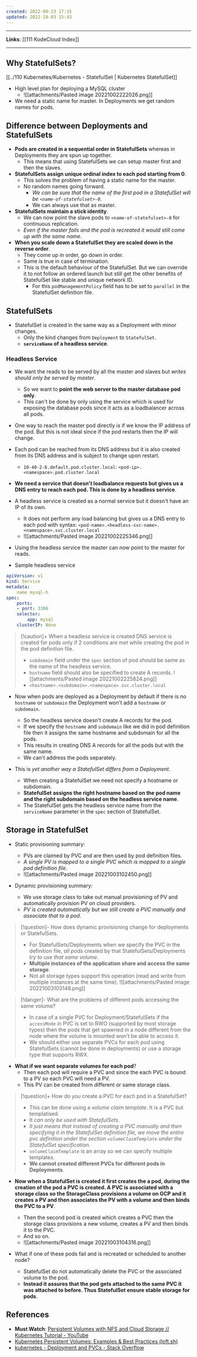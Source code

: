 ```yaml
---
created: 2022-09-23 17:15
updated: 2022-10-03 15:43
---
```

---
**Links**: [[111 KodeCloud Index]]

---
## Why StatefulSets?
[[../110 Kubernetes/Kubernetes - StatefulSet | Kubernetes StatefulSet]]

- High level plan for deploying a MySQL cluster
	- ![[attachments/Pasted image 20221002222026.png]]
- We need a static name for master. In Deployments we get random names for pods.

## Difference between Deployments and StatefulSets
- **Pods are created in a sequential order in StatefulSets** whereas in Deployments they are spun up together.
	- This means that using StatefulSets we can setup master first and then the slaves.
- **StatefulSets assign unique ordinal index to each pod starting from 0**.
	- This solves the problem of having a static name for the master.
	- No random names going forward. 
		- *We can be sure that the name of the first pod in a StatefulSet will be `<name-of-statefulset>-0`*.
	   - We can always use that as master. 
- **StatefulSets maintain a stick identity**.
	- We can now point the slave pods to `<name-of-statefulset>-0` for continuous replication.
	- *Even if the master fails and the pod is recreated it would still come up with the same name*.
- **When you scale down a StatefulSet they are scaled down in the reverse order**. 
	- They come up in order, go down in order.
	- Same is true in case of termination.
	- This is the default behaviour of the StatefulSet. But we can override it to not follow an ordered launch but still get the other benefits of StatefulSet like stable and unique network ID.
		- For this `podManagementPolicy` field has to be set to `parallel` in the StatefulSet definition file.

## StatefulSets
- StatefulSet is created in the same way as a Deployment with minor changes.
	- Only the kind changes from `Deployment` to `StatefulSet`.
	- **`serviceName` of a headless service**.

### Headless Service
- We want the reads to be served by all the master and slaves but *writes should only be served by master*.
	- So we want to **point the web server to the master database pod only**.
	- This can't be done by only using the service which is used for exposing the database pods since it acts as a loadbalancer across all pods.
- One way to reach the master pod directly is if we know the IP address of the pod. But this is not ideal since if the pod restarts then the IP will change.
- Each pod can be reached from its DNS address but it is also created from its DNS address and is subject to change upon restart.
	- `10-40-2-8.default.pod.cluster.local`: `<pod-ip>.<namespace>.pod.cluster.local`
- **We need a service that doesn't loadbalance requests but gives us a DNS entry to reach each pod. This is done by a headless service**.
- A headless service is created as a normal service but it doesn't have an IP of its own.
	- It does not perform any load balancing but gives us a DNS entry to each pod with syntax: `<pod-name>.<headless-svc-name>.<namespace>.svc.cluster.local`
	- ![[attachments/Pasted image 20221002225346.png]]
- Using the headless service the master can now point to the master for reads.

- Sample headless service
```yaml
apiVersion: v1
kind: Service
metadata:
	name mysql-h
spec:
	ports:
	- port: 3306
	selector:
		app: mysql
	clusterIP: None
```

> [!caution]+ When a headless service is created DNS service is created for pods only if 2 conditions are met while creating the pod in the pod definition file.
> - `subdomain` field under the `spec` section of pod should be same as the name of the headless service.
> - `hostname` field should also be specified to create A records.
> ![[attachments/Pasted image 20221002225824.png]]
> - `<hostname>.<subdomain>.<namespace>.svc.cluster.local`

- Now when pods are deployed as a Deployment by default if there is no `hostname` or `subdomain` the Deployment won't add a `hostname` or `subdomain`.
	- So the headless service doesn't create A records for the pod.
	- If we specify the `hostname` and `subdomain` like we did in pod definition file then it assigns the same hostname and subdomain for all the pods.
	- This results in creating DNS A records for all the pods but with the same name.
	- We can't address the pods separately.

- This is *yet another way a StatefulSet differs from a Deployment*.
	- When creating a StatefulSet we need not specify a hostname or subdomain.
	- **StatefulSet assigns the right hostname based on the pod name and the right subdomain based on the headless service name**.
	- The StatefulSet gets the headless service name from the `serviceName` parameter in the `spec` section of StatefulSet.

## Storage in StatefulSet
- Static provisioning summary:
	- PVs are claimed by PVC and are then used by pod definition files.
	- *A single PV is mapped to a single PVC which is mapped to a single pod definition file*.
	- ![[attachments/Pasted image 20221003102450.png]]

- Dynamic provisioning summary:
	- We use storage class to take out manual provisioning of PV and automatically provision PV on cloud providers.
	- *PV is created automatically but we still create a PVC manually and associate that to a pod*.

> [!question]- How does dynamic provisioning change for deployments or StatefulSets.
> - For StatefulSets/Deployments when we specify the PVC in the definition file, *all pods* created by that StatefulSets/Deployments *try to use that same volume*.
> - **Multiple instances of the application share and access the same storage**.
> - Not all storage types support this operation (read and write from multiple instances at the same time).
> ![[attachments/Pasted image 20221003103148.png]]

> [!danger]- What are the problems of different pods accessing the same volume?
> - In case of a single PVC for Deployment/StatefulSets if the `accessMode` in PVC is set to RWO (supported by most storage types) then the pods that get spawned in a node different from the node where the volume is mounted won't be able to access it.
> - We should either use separate PVCs for each pod using StatefulSets (cannot be done in deployments) or use a storage type that supports RWX.

- **What if we want separate volumes for each pod**? 
	- Then each pod will require a PVC and since the each PVC is bound to a PV so each PVC will need a PV.
	- This PV can be created from different or same storage class.

> [!question]+ How do you create a PVC for each pod in a StatefulSet?
> - This can be done using a *volume claim template*. It is a PVC but templatised.
> - It *can only be used with StatefulSets*.
> - *It just means that instead of creating a PVC manually and then specifying it in the StatefulSet definition file, we move the entire pvc definition under the section `volumeClaimTemplate` under the StatefulSet specification*.
> - `volumeClaimTemplate` is an array so we can specify multiple templates.
> - **We cannot created different PVCs for different pods in Deployments**.

- **Now when a StatefulSet is created it first creates the a pod, during the creation of the pod a PVC is created. A PVC is associated with a storage class so the StorageClass provisions a volume on GCP and it creates a PV and then associates the PV with a volume and then binds the PVC to a PV**. 
	- Then the second pod is created which creates a PVC then the storage class provisions a new volume, creates a PV and then binds it to the PVC.
	- And so on.
	- ![[attachments/Pasted image 20221003104316.png]]

- What if one of these pods fail and is recreated or scheduled to another node?
	- StatefulSet do not automatically delete the PVC or the associated volume to the pod.
	- **Instead it assures that the pod gets attached to the same PVC it was attached to before. Thus StatefulSet ensure stable storage for pods**.

## References
- **Must Watch**: [Persistent Volumes with NFS and Cloud Storage // Kubernetes Tutorial - YouTube](https://www.youtube.com/watch?v=pumX2Ds5L0c)
- [Kubernetes Persistent Volumes: Examples & Best Practices (loft.sh)](https://loft.sh/blog/kubernetes-persistent-volumes-examples-and-best-practices/)
- [kubernetes - Deployment and PVCs - Stack Overflow](https://stackoverflow.com/questions/50761264/deployment-and-pvcs)